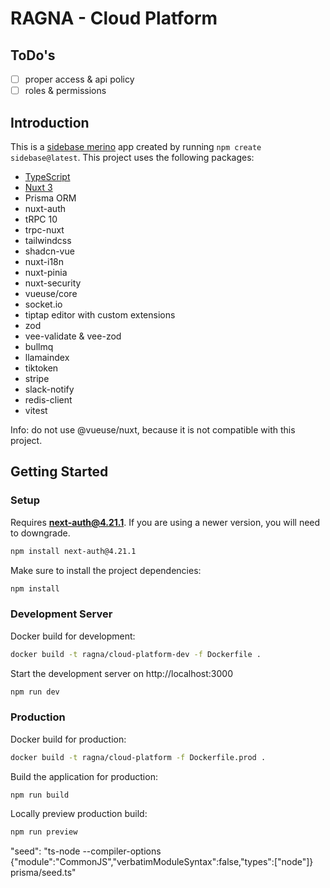 # RAGNA - Cloud Platform

## ToDo's

- [ ] proper access & api policy
- [ ] roles & permissions

## Introduction

This is a [sidebase merino](https://sidebase.io/) app created by running `npm create sidebase@latest`. This project uses the following packages:

- [TypeScript](https://www.typescriptlang.org/)
- [Nuxt 3](https://nuxt.com)
- Prisma ORM
- nuxt-auth
- tRPC 10
- trpc-nuxt
- tailwindcss
- shadcn-vue
- nuxt-i18n
- nuxt-pinia
- nuxt-security
- vueuse/core
- socket.io
- tiptap editor with custom extensions
- zod
- vee-validate & vee-zod
- bullmq
- llamaindex
- tiktoken
- stripe
- slack-notify
- redis-client
- vitest

Info: do not use @vueuse/nuxt, because it is not compatible with this project.

## Getting Started

### Setup

Requires **next-auth@4.21.1**. If you are using a newer version, you will need to downgrade.

```bash
npm install next-auth@4.21.1
```

Make sure to install the project dependencies:

```bash
npm install
```

### Development Server

Docker build for development:

```bash
docker build -t ragna/cloud-platform-dev -f Dockerfile .
```

Start the development server on http://localhost:3000

```bash
npm run dev
```

### Production

Docker build for production:

```bash
docker build -t ragna/cloud-platform -f Dockerfile.prod .
```

Build the application for production:

```bash
npm run build
```

Locally preview production build:

```bash
npm run preview
```


"seed": "ts-node --compiler-options {\"module\":\"CommonJS\",\"verbatimModuleSyntax\":false,\"types\":[\"node\"]} prisma/seed.ts"
